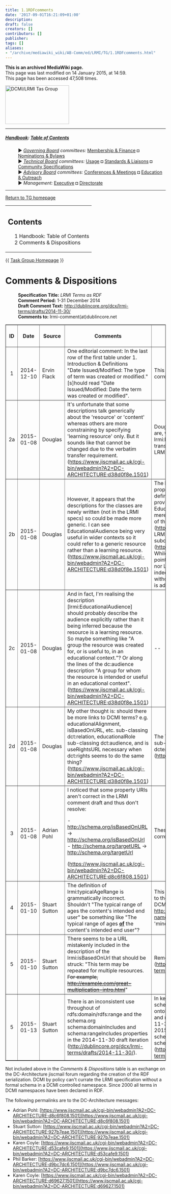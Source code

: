 ```yaml
---
title: 1.1RDFcomments
date: '2017-09-01T16:21:09+01:00'
description: 
draft: false
creators: []
contributors: []
publisher: 
tags: []
aliases:
- "/archive/mediawiki_wiki/AB-Comm/ed/LRMI/TG/1.1RDFcomments.html"
---
```


 **This is an archived MediaWiki page.**  
This page was last modified on 14 January 2015, at 14:59.  
This page has been accessed 47,508 times.

[<img alt="DCMI/LRMI Tas Group" src="/archive/mediawiki_wiki/images/DC-LRMI_TG.png" width="200" height="121">](/archive/mediawiki_wiki/images/DC-LRMI_TG.png "DCMI/LRMI Tas Group")

* * *

##### [Handbook](/archive/mediawiki_wiki/DCMI_Handbook "DCMI Handbook"): [Table of Contents](/archive/mediawiki_wiki/DCMI_Handbook/ "DCMI Handbook") 
<dl>
<dd> ► <i><a href="/mediawiki_wiki/DCMI_Governing_Board.md" title="DCMI Governing Board">Governing Board</a> committees:</i> <a href="/mediawiki_wiki/DCMI_Governing_Board/finance.md" title="DCMI Governing Board/finance">Membership &amp; Finance</a> ◘ <a href="/mediawiki_wiki/DCMI_Governing_Board/nominations.md" title="DCMI Governing Board/nominations">Nominations &amp; Bylaws</a> 
</dd>
<dd> ► <i><a href="/mediawiki_wiki/DCMI_Technical_Board.md" title="DCMI Technical Board">Technical Board</a> committees:</i> <a href="/mediawiki_wiki/DCMI_Technical_Board/usage.md" title="DCMI Technical Board/usage">Usage</a> ◘ <a href="/mediawiki_wiki/DCMI_Technical_Board/standards.md" title="DCMI Technical Board/standards">Standards &amp; Liaisons</a> ◘ <a href="/mediawiki_wiki/DCMI_Technical_Board/specifications.md" title="DCMI Technical Board/specifications">Community Specifications</a>
</dd>
<dd> ► <i><a href="/mediawiki_wiki/DCMI_Advisory_Board.md" title="DCMI Advisory Board">Advisory Board</a> committees:</i> <a href="/mediawiki_wiki/DCMI_Advisory_Board/meetings.md" title="DCMI Advisory Board/meetings">Conferences &amp; Meetings</a> ◘ <a href="/mediawiki_wiki/DCMI_Advisory_Board/documentation.md" title="DCMI Advisory Board/documentation">Education &amp; Outreach</a>
</dd>
<dd> ► <i>Management:</i> <a href="/mediawiki_wiki/Exec_Committee.md" title="Exec Committee">Executive</a> ◘ <a href="/mediawiki_wiki/Exec_Committee/directorate.md" title="Exec Committee/directorate">Directorate</a>
</dd>
</dl>

* * *

[Return to TG homepage](/archive/mediawiki_wiki/AB-Comm/ed/LRMI/TG "AB-Comm/ed/LRMI/TG")

<table id="toc" class="toc">
  <tr>
    <td>
      <div id="toctitle">
        <h2>Contents</h2>
      </div>
      <ul>
        <li class="toclevel-1"><a href="#Handbook:_Table_of_Contents"><span class="tocnumber">1</span> <span class="toctext">Handbook: Table of Contents</span></a></li>
        <li class="toclevel-1 tocsection-1"><a href="#Comments_.26_Dispositions"><span class="tocnumber">2</span> <span class="toctext">Comments &amp; Dispositions</span></a></li>
      </ul>
    </td>
  </tr>
</table>


{{ [Task Group Homepage](/archive/mediawiki_wiki/AB-Comm/ed/LRMI/TG "AB-Comm/ed/LRMI/TG") }}

# Comments & Dispositions 
<dl>
<dd> <b>Specification Title:</b> <i>LRMI Terms as RDF</i>
</dd>
<dd> <b>Comment Period:</b> 1-31 December 2014
</dd>
<dd> <b>Draft Comment Text:</b> <a href="http://dublincore.org/dcx/lrmi-terms/drafts/2014-11-30/" class="external free" rel="nofollow">http://dublincore.org/dcx/lrmi-terms/drafts/2014-11-30/</a>
</dd>
<dd> <b>Comments to:</b> lrmi-comment(at)dublincore.net
</dd>
</dl>


<table border="1" cellpadding="10">
  <tr>
    <th>ID</th>
    <th>Date</th>
    <th>Source</th>
    <th>Comments</th>
    <th>Editors' Comments</th>
    <th>Task Group Disposition</th>
  </tr>
  <tr>
    <td align="center">1</td>
    <td>2014-12-10</td>
    <td>Ervin Flack</td>
    <td>One editorial comment: In the last row of the first table under 1. Introduction &amp; Definitions<br>
      "Date Issued/Modified: The type of term was created or modified." [s]hould read "Date Issued/Modified: Date the term was created or modified".</td>
    <td>This is a transcription error and will be corrected.</td>
    <td>Error corrected</td>
  </tr>
  <tr>
    <td align="center">2a</td>
    <td>2015-01-08</td>
    <td>Douglas</td>
    <td>It's unfortunate that some descriptions talk generically about the 'resource' or 'content' whereas others are more constraining by specifying 'learning resource' only. But it sounds like that cannot be changed due to the verbatim transfer requirement.<br>
      (<a href="https://www.jiscmail.ac.uk/cgi-bin/webadmin?A2=DC-ARCHITECTURE;d38d0f8e.1501" class="external free" rel="nofollow">https://www.jiscmail.ac.uk/cgi-bin/webadmin?A2=DC-ARCHITECTURE;d38d0f8e.1501</a>)</td>
    <td>Douglas is correct that these variations are, with the exception of the lrmi:EducationalResource definition, transcribed verbatim from the approved LRMI 1.1.</td>
    <td>--</td>
  </tr>
  <tr>
    <td align="center">2b</td>
    <td>2015-01-08</td>
    <td>Douglas</td>
    <td>However, it appears that the descriptions for the classes are newly written (not in the LRMI specs) so could be made more generic. I can see EducationalAudience being very useful in wider contexts so it could refer to a generic resource rather than a learning resource.<br>
      (<a href="https://www.jiscmail.ac.uk/cgi-bin/webadmin?A2=DC-ARCHITECTURE;d38d0f8e.1501" class="external free" rel="nofollow">https://www.jiscmail.ac.uk/cgi-bin/webadmin?A2=DC-ARCHITECTURE;d38d0f8e.1501</a>)</td>
    <td>The lrmi:EducationalAudience is the only property or class with a new draft definition because there was none provided initially in version 1.1. The EducationalAudience class in schema.org merely states that it is "based on the work of the LRMI project" (<a href="http://schema.org/EducationalAudience" class="external free" rel="nofollow">http://schema.org/EducationalAudience</a>). LRMI merely states that the class is a subclass of schema:Audience (<a href="http://www.lrmi.net/the-specification" class="external free" rel="nofollow">http://www.lrmi.net/the-specification</a>). While each context names the class and points to the other, neither schema.org nor LRMI define the class. So, this is indeed a draft that could be revised without violating the agreement that 1.1 is adopted as-is.</td>
    <td>--</td>
  </tr>
  <tr>
    <td align="center">2c</td>
    <td>2015-01-08</td>
    <td>Douglas</td>
    <td>And in fact, I'm realising the description [lrmi:EducationalAudience] should probably describe the audience explicitly rather than it being inferred because the resource is a learning resource. So maybe something like "A group the resource was created for, or is useful to, in an educational context."? Or along the lines of the dc:audience description "A group for whom the resource is intended or useful in an educational context".<br>
      (<a href="https://www.jiscmail.ac.uk/cgi-bin/webadmin?A2=DC-ARCHITECTURE;d38d0f8e.1501" class="external free" rel="nofollow">https://www.jiscmail.ac.uk/cgi-bin/webadmin?A2=DC-ARCHITECTURE;d38d0f8e.1501</a>)</td>
    <td>--</td>
    <td>--</td>
  </tr>
  <tr>
    <td align="center">2d</td>
    <td>2015-01-08</td>
    <td>Douglas</td>
    <td>My other thought is: should there be more links to DCMI terms? e.g. educationalAlignment, isBasedOnURL, etc. sub-classing dct:relation, educationalRole sub-classing dct:audience, and is useRightsURL necessary when dct:rights seems to do the same thing?<br>
      (<a href="https://www.jiscmail.ac.uk/cgi-bin/webadmin?A2=DC-ARCHITECTURE;d38d0f8e.1501" class="external free" rel="nofollow">https://www.jiscmail.ac.uk/cgi-bin/webadmin?A2=DC-ARCHITECTURE;d38d0f8e.1501</a>)</td>
    <td>The TG should consider all appropriate sub-property/sub-class references to dcterms (<a href="http://dublincore.org/specifications/" class="external free" rel="nofollow">http://dublincore.org/specifications/</a>).</td>
    <td>--</td>
  </tr>
  <tr>
    <td align="center">3</td>
    <td>2015-01-08</td>
    <td>Adrian Pohl</td>
    <td>I noticed that some property URIs aren't correct in the LRMI comment draft and thus don't resolve:<br>
      <p>- <a href="http://schema.org/isBasedOnURL" class="external free" rel="nofollow">http://schema.org/isBasedOnURL</a> -&gt; <a href="http://schema.org/isBasedOnUrl" class="external free" rel="nofollow">http://schema.org/isBasedOnUrl</a><br>
        - <a href="http://schema.org/targetURL" class="external free" rel="nofollow">http://schema.org/targetURL</a> -&gt; <a href="http://schema.org/targetUrl" class="external free" rel="nofollow">http://schema.org/targetUrl</a><br>
      </p>
      (<a href="https://www.jiscmail.ac.uk/cgi-bin/webadmin?A2=DC-ARCHITECTURE;d8c6f808.1501" class="external free" rel="nofollow">https://www.jiscmail.ac.uk/cgi-bin/webadmin?A2=DC-ARCHITECTURE;d8c6f808.1501</a>)</td>
    <td>These are transcription errors and will be corrected.</td>
    <td>Errors corrected</td>
  </tr>
  <tr>
    <td align="center">4</td>
    <td>2015-01-10</td>
    <td>Stuart Sutton</td>
    <td>The definition of lrmi:typicalAgeRange is grammatically incorrect. Shouldn't "The typical range of ages the content's intended end user" be something like "The typical range of ages <u><b>of</b></u> the content's intended end user"?</td>
    <td>This would be a non-substantive change to the property definition (see §3A of DCMI Namespace Policy at <a href="http://dublincore.org/documents/dcmi-namespace/index.shtml" class="external free" rel="nofollow">http://dublincore.org/documents/dcmi-namespace/index.shtml</a> on correcting 'minor editorial errata').</td>
    <td>--</td>
  </tr>
  <tr>
    <td align="center">5</td>
    <td>2015-01-10</td>
    <td>Stuart Sutton</td>
    <td>There seems to be a URL mistakenly included in the description of the lrmi:isBasedOnUrl that should be struck: "This term may be repeated for multiple resources. <strike>For example, <a href="http://example.com/great-multiplication-intro.html" class="external free" rel="nofollow">http://example.com/great-multiplication-intro.html</a></strike>"</td>
    <td>Removed in 2015-01-12 draft iteration (<a href="http://dublincore.org/dcx/lrmi-terms/drafts/2015-01-12/" class="external free" rel="nofollow">http://dublincore.org/dcx/lrmi-terms/drafts/2015-01-12/</a>).</td>
    <td>Error corrected.</td>
  </tr>
  <tr>
    <td align="center">5</td>
    <td>2015-01-13</td>
    <td>Stuart Sutton</td>
    <td>There is an inconsistent use throughout of rdfs:domain/rdfs:range and the schema.org schema:domainIncludes and schema:rangeIncludes properties in the 2014-11-30 draft iteration (<a href="http://dublincore.org/dcx/lrmi-terms/drafts/2014-11-30/" class="external free" rel="nofollow">http://dublincore.org/dcx/lrmi-terms/drafts/2014-11-30/</a>). </td>
    <td>In keeping with LRMI's roots in the schema.org commitment to looser ontological commitment, all rdfs:domain and rdfs:range declarations in the 2014-11-30 draft have been changed in the 2015-01-12 draft iteration to schema:domainIncludes and schema:rangeIncludes (<a href="http://dublincore.org/dcx/lrmi-terms/drafts/2015-01-12/" class="external free" rel="nofollow">http://dublincore.org/dcx/lrmi-terms/drafts/2015-01-12/</a>)</td>
    <td>--</td>
  </tr>
</table>


Not included above in the _Comments & Dispositions_ table is an exchange on the DC-Architecture jiscmail forum regarding the creation of the RDF serialization. DCMI by policy can't currate the LRMI specification without a formal schema in a DCMI controlled namespace. Since 2000 all terms in DCMI namespaces have been declared in RDF.

The following permalinks are to the DC-Architecture messages:

- Adrian Pohl: [https://www.jiscmail.ac.uk/cgi-bin/webadmin?A2=DC-ARCHITECTURE;d8c6f808.1501](https://www.jiscmail.ac.uk/cgi-bin/webadmin?A2=DC-ARCHITECTURE;d8c6f808.1501)
- Stuart Sutton: [https://www.jiscmail.ac.uk/cgi-bin/webadmin?A2=DC-ARCHITECTURE;927b7eae.1501](https://www.jiscmail.ac.uk/cgi-bin/webadmin?A2=DC-ARCHITECTURE;927b7eae.1501)
- Karen Coyle: [https://www.jiscmail.ac.uk/cgi-bin/webadmin?A2=DC-ARCHITECTURE;d53cafe9.1501](https://www.jiscmail.ac.uk/cgi-bin/webadmin?A2=DC-ARCHITECTURE;d53cafe9.1501)
- Phil Barker: [https://www.jiscmail.ac.uk/cgi-bin/webadmin?A2=DC-ARCHITECTURE;d9bc7dc6.1501](https://www.jiscmail.ac.uk/cgi-bin/webadmin?A2=DC-ARCHITECTURE;d9bc7dc6.1501)
- Karen Coyle: [https://www.jiscmail.ac.uk/cgi-bin/webadmin?A2=DC-ARCHITECTURE;d69627.1501](https://www.jiscmail.ac.uk/cgi-bin/webadmin?A2=DC-ARCHITECTURE;d69627.1501)

